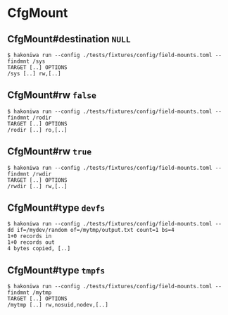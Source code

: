 # CfgMount

## CfgMount#destination `NULL`

```console
$ hakoniwa run --config ./tests/fixtures/config/field-mounts.toml -- findmnt /sys
TARGET [..] OPTIONS
/sys [..] rw,[..]

```

## CfgMount#rw `false`

```console
$ hakoniwa run --config ./tests/fixtures/config/field-mounts.toml -- findmnt /rodir
TARGET [..] OPTIONS
/rodir [..] ro,[..]

```

## CfgMount#rw `true`

```console
$ hakoniwa run --config ./tests/fixtures/config/field-mounts.toml -- findmnt /rwdir
TARGET [..] OPTIONS
/rwdir [..] rw,[..]

```

## CfgMount#type `devfs`

```console
$ hakoniwa run --config ./tests/fixtures/config/field-mounts.toml -- dd if=/mydev/random of=/mytmp/output.txt count=1 bs=4
1+0 records in
1+0 records out
4 bytes copied, [..]

```

## CfgMount#type `tmpfs`

```console
$ hakoniwa run --config ./tests/fixtures/config/field-mounts.toml -- findmnt /mytmp
TARGET [..] OPTIONS
/mytmp [..] rw,nosuid,nodev,[..]

```

